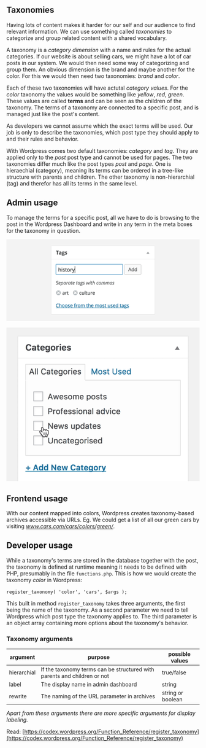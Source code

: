 ## Taxonomies

Having lots of content makes it harder for our self and our audience to find relevant information. We can use something called *taxonomies* to categorize and group related content with a shared vocabulary.

A taxonomy is a *category dimension* with a name and rules for the actual categories. If our website is about selling cars, we might have a lot of car posts in our system. We would then need some way of categorizing and group them. An obvious dimension is the brand and maybe another for the color. For this we would then need two taxonomies: *brand* and *color*.

Each of these two taxonomies will have actutal *category values*. For the *color* taxonomy the values would be something like *yellow*, *red*, *green*. These values are called **terms** and can be seen as the children of the taxonomy. The terms of a taxonomy are connected to a specific post, and is managed just like the post's content. 

As developers we cannot assume which the exact terms will be used. Our job is only to describe the taxonomies, which post type they should apply to and their rules and behavior.

With Wordpress comes two default taxonomies: *category* and *tag*. They are applied only to the *post* post type and cannot be used for pages. The two taxonomies differ much like the post types *post* and *page*. One is hieraechial (category), meaning its terms can be ordered in a tree-like structure with parents and children. The other taxonomy is non-hierarchial (tag) and therefor has all its terms in the same level.

## Admin usage
To manage the terms for a specific post, all we have to do is browsing to the post in the Wordpress Dashboard and write in any term in the meta boxes for the taxonomy in question.

![Adding tags to post](images/tags.gif?v=4&s=400)

![Adding categories to post](images/categories.gif?v=4&s=400)

## Frontend usage
With our content mapped into colors, Wordpress creates taxonomy-based archives accessible via URLs. Eg. We could get a list of all our green cars by visiting *www.cars.com/cars/colors/green/*.

## Developer usage
While a taxonomy's terms are stored in the database together with the post, the taxonomy is defined at runtime meaning it needs to be defined with PHP, presumably in the file `functions.php`. This is how we would create the taxonomy *color* in Wordpress:

	register_taxonomy( 'color', 'cars', $args );

This built in method `register_taxonomy` takes three arguments, the first being the name of the taxonomy. As a second parameter we need to tell Wordpress which post type the taxonomy applies to. The third parameter is an object array containing more options about the taxonomy's behavior.

### Taxonomy arguments
| argument  |  purpose | possible values
|---|---|---|
| hierarchial  |  If the taxonomy terms can be structured with parents and children or not | true/false
| label  | The display name in admin dashboard | string |
| rewrite  | The naming of the URL parameter in archives  | string or boolean |

*Apart from these arguments there are more specific arguments for display labeling.*

Read: [https://codex.wordpress.org/Function_Reference/register_taxonomy](https://codex.wordpress.org/Function_Reference/register_taxonomy)
